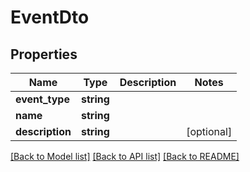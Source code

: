 # EventDto

## Properties
Name | Type | Description | Notes
------------ | ------------- | ------------- | -------------
**event_type** | **string** |  | 
**name** | **string** |  | 
**description** | **string** |  | [optional] 

[[Back to Model list]](../README.md#documentation-for-models) [[Back to API list]](../README.md#documentation-for-api-endpoints) [[Back to README]](../README.md)



